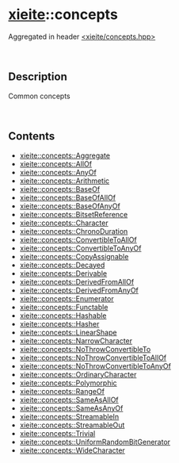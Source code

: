 # [xieite](./xieite.md)\:\:concepts
Aggregated in header [<xieite/concepts.hpp>](../include/xieite/concepts.hpp)

&nbsp;

## Description
Common concepts

&nbsp;

## Contents
- [xieite::concepts::Aggregate](./concepts/Aggregate.md)
- [xieite::concepts::AllOf](./concepts/AllOf.md)
- [xieite::concepts::AnyOf](./concepts/AnyOf.md)
- [xieite::concepts::Arithmetic](./concepts/Arithmetic.md)
- [xieite::concepts::BaseOf](./concepts/BaseOf.md)
- [xieite::concepts::BaseOfAllOf](./concepts/BaseOfAllOf.md)
- [xieite::concepts::BaseOfAnyOf](./concepts/BaseOfAnyOf.md)
- [xieite::concepts::BitsetReference](./concepts/BitsetReference.md)
- [xieite::concepts::Character](./concepts/Character.md)
- [xieite::concepts::ChronoDuration](./concepts/ChronoDuration.md)
- [xieite::concepts::ConvertibleToAllOf](./concepts/ConvertibleToAllOf.md)
- [xieite::concepts::ConvertibleToAnyOf](./concepts/ConvertibleToAnyOf.md)
- [xieite::concepts::CopyAssignable](./concepts/CopyAssignable.md)
- [xieite::concepts::Decayed](./concepts/Decayed.md)
- [xieite::concepts::Derivable](./concepts/Derivable.md)
- [xieite::concepts::DerivedFromAllOf](./concepts/DerivedFromAllOf.md)
- [xieite::concepts::DerivedFromAnyOf](./concepts/DerivedFromAnyOf.md)
- [xieite::concepts::Enumerator](./concepts/Enumerator.md)
- [xieite::concepts::Functable](./concepts/Functable.md)
- [xieite::concepts::Hashable](./concepts/Hashable.md)
- [xieite::concepts::Hasher](./concepts/Hasher.md)
- [xieite::concepts::LinearShape](./concepts/LinearShape.md)
- [xieite::concepts::NarrowCharacter](./concepts/NarrowCharacter.md)
- [xieite::concepts::NoThrowConvertibleTo](./concepts/NoThrowConvertibleTo.md)
- [xieite::concepts::NoThrowConvertibleToAllOf](./concepts/NoThrowConvertibleToAllOf.md)
- [xieite::concepts::NoThrowConvertibleToAnyOf](./concepts/NoThrowConvertibleToAnyOf.md)
- [xieite::concepts::OrdinaryCharacter](./concepts/OrdinaryCharacter.md)
- [xieite::concepts::Polymorphic](./concepts/Polymorphic.md)
- [xieite::concepts::RangeOf](./concepts/RangeOf.md)
- [xieite::concepts::SameAsAllOf](./concepts/SameAsAllOf.md)
- [xieite::concepts::SameAsAnyOf](./concepts/SameAsAnyOf.md)
- [xieite::concepts::StreamableIn](./concepts/StreamableInto.md)
- [xieite::concepts::StreamableOut](./concepts/StreamableOutOf.md)
- [xieite::concepts::Trivial](./concepts/Trivial.md)
- [xieite::concepts::UniformRandomBitGenerator](./concepts/UniformRandomBitGenerator.md)
- [xieite::concepts::WideCharacter](./concepts/WideCharacter.md)
